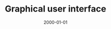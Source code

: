 ---
title: Graphical user interface
Style: fas fa-desktop blue
Description : FlowerDocs GUI customisation
StartPage: getting-started
date: 2000-01-01
Order: 1
---